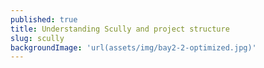 ```yaml
---
published: true
title: Understanding Scully and project structure
slug: scully
backgroundImage: 'url(assets/img/bay2-2-optimized.jpg)'
---
```


